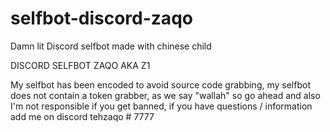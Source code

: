 # selfbot-discord-zaqo
Damn lit Discord selfbot made with chinese child 


DISCORD SELFBOT ZAQO AKA Z1

My selfbot has been encoded to avoid source code grabbing, my selfbot does not contain a token grabber, as we say "wallah" so go ahead and also I'm not responsible if you get banned, if you have questions / information add me on discord tehzaqo # 7777
